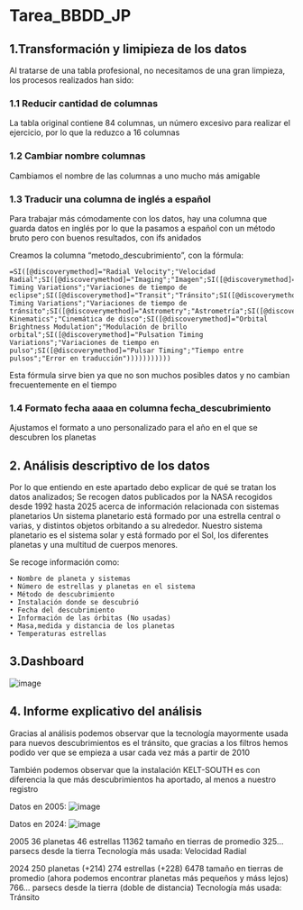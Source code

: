 # Tarea_BBDD_JP

## 1.Transformación y limipieza de los datos

Al tratarse de una tabla profesional, no necesitamos de una gran limpieza, los procesos realizados han sido:

### 1.1 Reducir cantidad de columnas

La tabla original contiene 84 columnas, un número excesivo para realizar el ejercicio, por lo que la reduzco a 16 columnas

### 1.2 Cambiar nombre columnas

Cambiamos el nombre de las columnas a uno mucho más amigable

### 1.3 Traducir una columna de inglés a español

Para trabajar más cómodamente con los datos, hay una columna que guarda datos en inglés por lo que la pasamos a español con un método bruto pero con buenos resultados, con ifs anidados

Creamos la columna “metodo_descubrimiento”, con la fórmula:

    =SI([@discoverymethod]="Radial Velocity";"Velocidad Radial";SI([@discoverymethod]="Imaging";"Imagen";SI([@discoverymethod]="Eclipse Timing Variations";"Variaciones de tiempo de eclipse";SI([@discoverymethod]="Transit";"Tránsito";SI([@discoverymethod]="Transit Timing Variations";"Variaciones de tiempo de tránsito";SI([@discoverymethod]="Astrometry";"Astrometría";SI([@discoverymethod]="Microlensing";"Microlente";SI([@discoverymethod]="Disk Kinematics";"Cinemática de disco";SI([@discoverymethod]="Orbital Brightness Modulation";"Modulación de brillo orbital";SI([@discoverymethod]="Pulsation Timing Variations";"Variaciones de tiempo en pulso";SI([@discoverymethod]="Pulsar Timing";"Tiempo entre pulsos";"Error en traducción"))))))))))) 
Esta fórmula sirve bien ya que no son muchos posibles datos y no cambian frecuentemente en el tiempo

### 1.4 Formato fecha aaaa en columna fecha_descubrimiento

Ajustamos el formato a uno personalizado para el año en el que se descubren los planetas

## 2. Análisis descriptivo de los datos
Por lo que entiendo en este apartado debo explicar de qué se tratan los datos analizados;
Se recogen datos publicados por la NASA recogidos desde 1992 hasta 2025 acerca de información relacionada con sistemas planetarios
Un sistema planetario está formado por una estrella central o varias, y distintos objetos orbitando a su alrededor. Nuestro sistema planetario es el sistema solar y está formado por el Sol, los diferentes planetas y una multitud de cuerpos menores.

Se recoge información como:

    • Nombre de planeta y sistemas
    • Número de estrellas y planetas en el sistema
    • Método de descubrimiento
    • Instalación donde se descubrió
    • Fecha del descubrimiento
    • Información de las órbitas (No usadas)
    • Masa,medida y distancia de los planetas
    • Temperaturas estrellas
    
## 3.Dashboard
![image](https://github.com/user-attachments/assets/6f3e0ee6-1d65-41dc-86e6-a6482dcfbfa3)


## 4. Informe explicativo del análisis
Gracias al análisis podemos observar que la tecnología mayormente usada para nuevos descubrimientos es el tránsito, que gracias a los filtros hemos podido ver que se empieza a usar cada vez más a partir de 2010

También podemos observar que la instalación KELT-SOUTH es con diferencia la que más descubrimientos ha aportado, al menos a nuestro registro

Datos en 2005:
![image](https://github.com/user-attachments/assets/c61b8a79-fd38-4eae-89fd-40a23aeceb1b)


Datos en 2024:
![image](https://github.com/user-attachments/assets/54c06571-2f5e-4f0c-9afe-1df2a05bee71)


2005
36 planetas
46 estrellas
11362 tamaño en tierras de promedio
325… parsecs desde la tierra
Tecnología más usada: Velocidad Radial

2024
250 planetas (+214)
274 estrellas (+228)
6478 tamaño en tierras de promedio (ahora podemos encontrar planetas más pequeños y máss lejos)
766… parsecs desde la tierra (doble de distancia)
Tecnología más usada: Tránsito
















